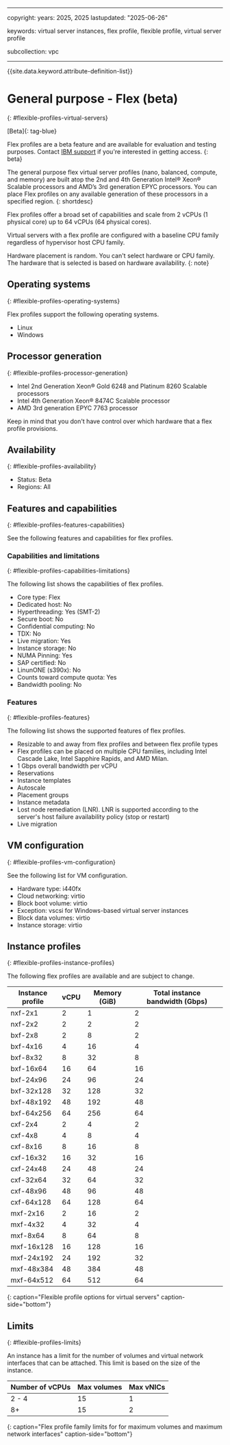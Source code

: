 
---

copyright:
  years: 2025, 2025
lastupdated: "2025-06-26"

keywords: virtual server instances, flex profile, flexible profile, virtual server profile

subcollection: vpc

---

{{site.data.keyword.attribute-definition-list}}

# General purpose - Flex (beta)
{: #flexible-profiles-virtual-servers}

[Beta]{: tag-blue}

Flex profiles are a beta feature and are available for evaluation and testing purposes. Contact [IBM support](/docs/account?topic=account-using-avatar#getting-support) if you're interested in getting access.
{: beta}

The general purpose flex virtual server profiles (nano, balanced, compute, and memory) are built atop the 2nd and 4th Generation Intel® Xeon® Scalable processors and AMD’s 3rd generation EPYC processors. You can place Flex profiles on any available generation of these processors in a specified region.
{: shortdesc}

Flex profiles offer a broad set of capabilities and scale from 2 vCPUs (1 physical core) up to 64 vCPUs (64 physical cores).

Virtual servers with a flex profile are configured with a baseline CPU family regardless of hypervisor host CPU family.

Hardware placement is random. You can't select hardware or CPU family. The hardware that is selected is based on hardware availability.
{: note}

## Operating systems
{: #flexible-profiles-operating-systems}

Flex profiles support the following operating systems.

* Linux
* Windows

## Processor generation
{: #flexible-profiles-processor-generation}

* Intel 2nd Generation Xeon® Gold 6248 and Platinum 8260 Scalable processors
* Intel 4th Generation Xeon® 8474C Scalable processor
* AMD 3rd generation EPYC 7763 processor

Keep in mind that you don't have control over which hardware that a flex profile provisions.

## Availability
{: #flexible-profiles-availability}

* Status: Beta
* Regions: All

## Features and capabilities
{: #flexible-profiles-features-capabilities}

See the following features and capabilities for flex profiles.

### Capabilities and limitations
{: #flexible-profiles-capabilities-limitations}

The following list shows the capabilities of flex profiles.

* Core type: Flex
* Dedicated host: No
* Hyperthreading: Yes (SMT-2)
* Secure boot: No
* Confidential computing: No
* TDX: No
* Live migration: Yes
* Instance storage: No
* NUMA Pinning: Yes
* SAP certified: No
* LinunONE (s390x): No
* Counts toward compute quota: Yes
* Bandwidth pooling: No

### Features
{: #flexible-profiles-features}

The following list shows the supported features of flex profiles.

* Resizable to and away from flex profiles and between flex profile types
* Flex profiles can be placed on multiple CPU families, including Intel Cascade Lake, Intel Sapphire Rapids, and AMD Milan.
* 1 Gbps overall bandwidth per vCPU
* Reservations
* Instance templates
* Autoscale
* Placement groups
* Instance metadata
* Lost node remediation (LNR). LNR is supported according to the server's host failure availability policy (stop or restart)
* Live migration

## VM configuration
{: #flexible-profiles-vm-configuration}

See the following list for VM configuration.

* Hardware type: i440fx
* Cloud networking: virtio
* Block boot volume: virtio
* Exception: vscsi for Windows-based virtual server instances
* Block data volumes: virtio
* Instance storage: virtio

## Instance profiles
{: #flexible-profiles-instance-profiles}

The following flex profiles are available and are subject to change.

| Instance profile | vCPU | Memory (GiB) | Total instance bandwidth (Gbps)|
|------------------|------|--------------|--------------------------------|
| nxf-2x1          | 2    | 1            | 2   |
| nxf-2x2          | 2    | 2            | 2   |
| bxf-2x8          | 2    | 8            | 2   |
| bxf-4x16         | 4    | 16           | 4   |
| bxf-8x32         | 8    | 32           |  8  |
| bxf-16x64        | 16   | 64           | 16  |
| bxf-24x96        | 24   | 96           | 24  |
| bxf-32x128       | 32   | 128          | 32  |
| bxf-48x192       | 48   | 192          | 48  |
| bxf-64x256       | 64   | 256          | 64  |
| cxf-2x4          | 2    | 4            | 2   |
| cxf-4x8          | 4    | 8            | 4   |
| cxf-8x16         | 8    | 16           | 8   |
| cxf-16x32        | 16   | 32           | 16  |
| cxf-24x48        | 24   | 48           | 24  |
| cxf-32x64        | 32   | 64           | 32  |
| cxf-48x96        | 48   | 96           | 48  |
| cxf-64x128       | 64   | 128          | 64  |
| mxf-2x16         | 2    | 16           | 2   |
| mxf-4x32         | 4    | 32           | 4   |
| mxf-8x64         | 8    | 64           | 8   |
| mxf-16x128       | 16   | 128          | 16  |
| mxf-24x192       | 24   | 192          | 32  |
| mxf-48x384       | 48   | 384          | 48  |
| mxf-64x512       | 64   | 512          | 64  |
{: caption="Flexible profile options for virtual servers" caption-side="bottom"}

## Limits
{: #flexible-profiles-limits}

An instance has a limit for the number of volumes and virtual network interfaces that can be attached. This limit is based on the size of the instance.

| Number of vCPUs | Max volumes | Max vNICs |
| --------------- | ----------- | --------- |
| 2 - 4 | 15 | 1 |
| 8+ | 15 | 2 |
{: caption="Flex profile family limits for for maximum volumes and maximum network interfaces" caption-side="bottom"}
